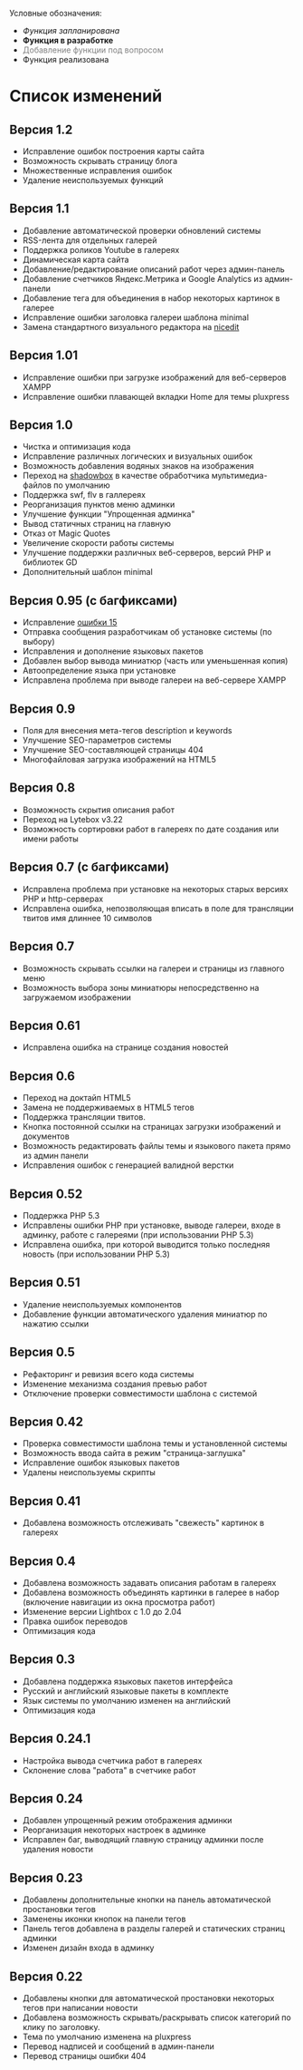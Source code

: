Условные обозначения:
  * _Функция запланирована_
  * **Функция в разработке**
  * <font color='grey'>Добавление функции под вопросом</font>
  * Функция реализована



# Список изменений #

## Версия 1.2 ##
  * Исправление ошибок построения карты сайта
  * Возможность скрывать страницу блога
  * Множественные исправления ошибок
  * Удаление неиспользуемых функций

## Версия 1.1 ##
  * Добавление автоматической проверки обновлений системы
  * RSS-лента для отдельных галерей
  * Поддержка роликов Youtube в галереях
  * Динамическая карта сайта
  * Добавление/редактирование описаний работ через админ-панель
  * Добавление счетчиков Яндекс.Метрика и Google Analytics из админ-панели
  * Добавление тега для объединения в набор некоторых картинок в галерее
  * Исправление ошибки заголовка галереи шаблона minimal
  * Замена стандартного визуального редактора на [nicedit](http://nicedit.com/)

## Версия 1.01 ##
  * Исправление ошибки при загрузке изображений для веб-серверов XAMPP
  * Исправление ошибки плавающей вкладки Home для темы pluxpress

## Версия 1.0 ##
  * Чистка и оптимизация кода
  * Исправление различных логических и визуальных ошибок
  * Возможность добавления водяных знаков на изображения
  * Переход на [shadowbox](http://shadowbox-js.com/) в качестве обработчика мультимедиа-файлов по умолчанию
  * Поддержка swf, flv в галлереях
  * Реорганизация пунктов меню админки
  * Улучшение функции "Упрощенная админка"
  * Вывод статичных страниц на главную
  * Отказ от Magic Quotes
  * Увеличение скорости работы системы
  * Улучшение поддержки различных веб-серверов, версий PHP и библиотек GD
  * Дополнительный шаблон minimal

## Версия 0.95 (с багфиксами) ##
  * Исправление [ошибки 15](http://code.google.com/p/pluxfolio/issues/detail?id=15)
  * Отправка сообщения разработчикам об установке системы (по выбору)
  * Исправления и дополнение языковых пакетов
  * Добавлен выбор вывода миниатюр (часть или уменьшенная копия)
  * Автоопределение языка при установке
  * Исправлена проблема при выводе галереи на веб-сервере XAMPP

## Версия 0.9 ##
  * Поля для внесения мета-тегов description и keywords
  * Улучшение SEO-параметров системы
  * Улучшение SEO-составляющей страницы 404
  * Многофайловая загрузка изображений на HTML5

## Версия 0.8 ##
  * Возможность скрытия описания работ
  * Переход на Lytebox v3.22
  * Возможность сортировки работ в галереях по дате создания или имени работы

## Версия 0.7 (с багфиксами) ##
  * Исправлена проблема при установке на некоторых старых версиях PHP и http-серверах
  * Исправлена ошибка, непозволяющая вписать в поле для трансляции твитов имя длиннее 10 символов

## Версия 0.7 ##
  * Возможность скрывать ссылки на галереи и страницы из главного меню
  * Возможность выбора зоны миниатюры непосредственно на загружаемом изображении

## Версия 0.61 ##
  * Исправлена ошибка на странице создания новостей

## Версия 0.6 ##
  * Переход на доктайп HTML5
  * Замена не поддерживаемых в HTML5 тегов
  * Поддержка трансляции твитов.
  * Кнопка постоянной ссылки на страницах загрузки изображений и документов
  * Возможность редактировать файлы темы и языкового пакета прямо из админ панели
  * Исправления ошибок с генерацией валидной верстки

## Версия 0.52 ##
  * Поддержка PHP 5.3
  * Исправлены ошибки PHP при установке, выводе галереи, входе в админку, работе с галереями (при использовании PHP 5.3)
  * Исправлена ошибка, при которой выводится только последняя новость (при использовании PHP 5.3)

## Версия 0.51 ##
  * Удаление неиспользуемых компонентов
  * Добавление функции автоматического удаления миниатюр по нажатию ссылки

## Версия 0.5 ##
  * Рефакторинг и ревизия всего кода системы
  * Изменение механизма создания превью работ
  * Отключение проверки совместимости шаблона с системой

## Версия 0.42 ##
  * Проверка совместимости шаблона темы и установленной системы
  * Возможность ввода сайта в режим "страница-заглушка"
  * Исправление ошибок языковых пакетов
  * Удалены неиспользуемы скрипты

## Версия 0.41 ##
  * Добавлена возможность отслеживать "свежесть" картинок в галереях

## Версия 0.4 ##
  * Добавлена возможность задавать описания работам в галереях
  * Добавлена возможность объединять картинки в галерее в набор (включение навигации из окна просмотра работ)
  * Изменение версии Lightbox с 1.0 до 2.04
  * Правка ошибок переводов
  * Оптимизация кода

## Версия 0.3 ##
  * Добавлена поддержка языковых пакетов интерфейса
  * Русский и английский языковые пакеты в комплекте
  * Язык системы по умолчанию изменен на английский
  * Оптимизация кода

## Версия 0.24.1 ##
  * Настройка вывода счетчика работ в галереях
  * Склонение слова "работа" в счетчике работ

## Версия 0.24 ##
  * Добавлен упрощенный режим отображения админки
  * Реорганизация некоторых настроек в админке
  * Исправлен баг, выводящий главную страницу админки после удаления новости

## Версия 0.23 ##
  * Добавлены дополнительные кнопки на панель автоматической простановки тегов
  * Заменены иконки кнопок на панели тегов
  * Панель тегов добавлена в разделы галерей и статических страниц админки
  * Изменен дизайн входа в админку

## Версия 0.22 ##
  * Добавлены кнопки для автоматической простановки некоторых тегов при написании новости
  * Добавлена возможность скрывать/раскрывать список категорий по клику по заголовку.
  * Тема по умолчанию изменена на pluxpress
  * Перевод надписей и сообщений в админ-панели
  * Перевод страницы ошибки 404